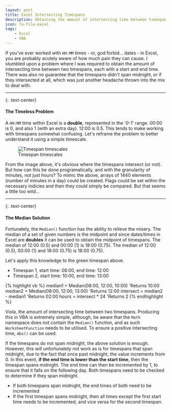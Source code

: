 ```yaml
---
layout: post
title: Excel Intersecting Timespans
description: Obtaining the amount of intersecting time between timespans in Excel, utilising VBA
icon: fa-file-excel
tags:
    - Excel
    - VBA
---
```


If you've ever worked with <code>HH:MM</code> times - or, god forbid... dates - in Excel, you are probably acutely aware of how much pain they can cause.  I stumbled upon a problem where I was required to obtain the amount of intersecting time between two timespans, each with a start and end time.  There was also no guarantee that the timespans didn't span midnight, or if they intersected at all, which was just another headache thrown into the mix to deal with.

<hr/>

{: .text-center}
#### The Timeless Problem

A <code>HH:MM</code> time within Excel is a **double**, represented in the '*0-1*' range.  00:00 is 0, and also 1 (with an extra day).  12:00 is 0.5.  This tends to make working with timespans somewhat confusing.  Let's reframe the problem to better understand it using a simple timescale. 

<figure class="text-center">
    <img class="rounded" src="/assets/images/posts/{{ page.title }}/img1.png" alt="Timespan timescales">
    <figcaption>Timespan timescales</figcaption>
</figure>

From the image above, it's obvious where the timespans intersect (or not).  But how can this be done programatically, and with the granularity of minutes, not just hours?  To mimic the above, arrays of 1440 elements (number of minutes in a day) could be created. Flags could be set within the necessary indicies and then they could simply be compared.  But that seems a little too wild...

<hr/>

{: .text-center}
#### The Median Solution

Fortunately, the <code>Median()</code> function has the ability to relieve the misery.  The median of a set of given numbers is the midpoint and since dates/times in Excel are **doubles** it can be used to obtain the midpoint of timespans.  The median of 12:00 (0.5) and 00:00 (1) is 18:00 (0.75).  The median of 12:00 (0.5), 00:00 (1) and 18:00 (0.75) is 18:00 (0.75).

Let's apply this knowledge to the green timespan above.
- Timespan 1, start time: 08:00, end time: 12:00
- Timespan 2, start time: 10:00, end time: 13:00

{% highlight vb %}
median1 = Median(08:00, 12:00, 10:00) 'Returns 10:00 
median2 = Median(08:00, 12:00, 13:00) 'Returns 12:00 
intersect = median2 - median1 'Returns 02:00
hours = intersect * 24 'Returns 2
{% endhighlight %}

Viola, the amount of intersecting time between two timespans.  Producing this in VBA is extremely simple, although, be aware that the <code>Math</code> namespace does not contain the <code>Median()</code> function, and as such <code>WorksheetFunction</code> needs to be utilised.  To ensure a positive intersecting time, <code>Abs()</code> can be used.

<script src="https://gist.github.com/onemandan/32c62dc8c7abd1ef2d3ea395ae1e9139.js"></script>

If the timespans do not span midnight, the above solution is enough.  However, this will unfortunately not work as is for timespans that span midnight, due to the fact that once past midnight, the value increments from 0.  In this event, **if the end time is lower than the start time**, then the timespan spans midnight.  The end time can then be incremented by 1, to ensure that it falls on the following day.  Both timespans need to be checked to determine if they span midnight.
- If both timespans span midnight, the end times of both need to be incremented
- If the first timespan spans midnight, then all times except the first start time needs to be incremented, and vice versa for the second timespan.

<script src="https://gist.github.com/onemandan/19b4e7a45456ad9fe4a055a1c8645ab5.js"></script>